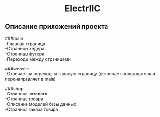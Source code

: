<h1 align="center">ElectrIIC</h1>

## Описание приложений проекта  


###main  
-Главная страница  
-Страницы хедера  
-Страницы футера  
-Переходы между страницами  


###website  
-Отвечает за переход на главную страницу (встречает пользователя и перенаправляет в main)  


###shop  
-Страница каталога  
-Страница товара  
-Описание моделей базы данных  
-Страница заказа товара  
